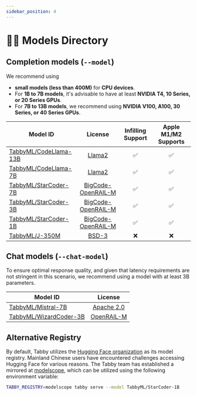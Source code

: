 ```yaml
---
sidebar_position: 4
---
```


# 🧑‍🔬 Models Directory

## Completion models (`--model`)
We recommend using
* **small models (less than 400M)** for **CPU devices**.
* For **1B to 7B models**, it's advisable to have at least **NVIDIA T4, 10 Series, or 20 Series GPUs**.
* For **7B to 13B models**, we recommend using **NVIDIA V100, A100, 30 Series, or 40 Series GPUs**.

| Model ID                                                              |                                           License                                           | Infilling Support | Apple M1/M2 Supports |
| --------------------------------------------------------------------- | :-----------------------------------------------------------------------------------------: | :---------------: | :------------: |
| [TabbyML/CodeLlama-13B](https://huggingface.co/TabbyML/CodeLlama-13B) |            [Llama2](https://github.com/facebookresearch/llama/blob/main/LICENSE)            |        ✅         |       ✅       |
| [TabbyML/CodeLlama-7B](https://huggingface.co/TabbyML/CodeLlama-7B)   |            [Llama2](https://github.com/facebookresearch/llama/blob/main/LICENSE)            |        ✅         |       ✅       |
| [TabbyML/StarCoder-7B](https://huggingface.co/TabbyML/StarCoder-7B)   | [BigCode-OpenRAIL-M](https://huggingface.co/spaces/bigcode/bigcode-model-license-agreement) |        ✅         |       ✅       |
| [TabbyML/StarCoder-3B](https://huggingface.co/TabbyML/StarCoder-3B)   | [BigCode-OpenRAIL-M](https://huggingface.co/spaces/bigcode/bigcode-model-license-agreement) |        ✅         |       ✅       |
| [TabbyML/StarCoder-1B](https://huggingface.co/TabbyML/StarCoder-1B)   | [BigCode-OpenRAIL-M](https://huggingface.co/spaces/bigcode/bigcode-model-license-agreement) |        ✅         |       ✅       |
| [TabbyML/J-350M](https://huggingface.co/TabbyML/J-350M)               |                    [BSD-3](https://opensource.org/license/bsd-3-clause/)                    |        ❌         |       ❌       |

## Chat models (`--chat-model`)

To ensure optimal response quality, and given that latency requirements are not stringent in this scenario, we recommend using a model with at least 3B parameters.

| Model ID                                                                  |                                       License                                       |
| ------------------------------------------------------------------------- | :---------------------------------------------------------------------------------: |
| [TabbyML/Mistral-7B](https://huggingface.co/TabbyML/Mistral-7B)           |              [Apache 2.0](https://opensource.org/licenses/Apache-2.0)               |
| [TabbyML/WizardCoder-3B](https://huggingface.co/TabbyML/WizardCoder-3B)   | [OpenRAIL-M](https://huggingface.co/spaces/bigcode/bigcode-model-license-agreement) |

## Alternative Registry

By default, Tabby utilizes the [Hugging Face organization](https://huggingface.co/TabbyML) as its model registry. Mainland Chinese users have encountered challenges accessing Hugging Face for various reasons. The Tabby team has established a mirrored at [modelscope]([https://www.modelscope.cn](https://www.modelscope.cn/organization/TabbyML)), which can be utilized using the following environment variable:

```bash
TABBY_REGISTRY=modelscope tabby serve --model TabbyML/StarCoder-1B
```
